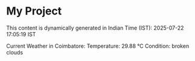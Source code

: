 # My Project

This content is dynamically generated in Indian Time (IST): 2025-07-22 17:05:19 IST


Current Weather in Coimbatore:
Temperature: 29.88 °C
Condition: broken clouds
